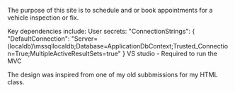 The purpose of this site is to schedule and or book appointments for a vehicle inspection or fix.

Key dependencies include:
	User secrets: 
	"ConnectionStrings": {
        "DefaultConnection": "Server=(localdb)\\mssqllocaldb;Database=ApplicationDbContext;Trusted_Connection=True;MultipleActiveResultSets=true"
    }
	VS studio - Required to run the MVC

The design was inspired from one of my old subbmissions for my HTML class.